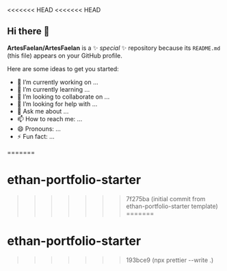 <<<<<<< HEAD
<<<<<<< HEAD
## Hi there 👋


**ArtesFaelan/ArtesFaelan** is a ✨ _special_ ✨ repository because its `README.md` (this file) appears on your GitHub profile.

Here are some ideas to get you started:

- 🔭 I’m currently working on ...
- 🌱 I’m currently learning ...
- 👯 I’m looking to collaborate on ...
- 🤔 I’m looking for help with ...
- 💬 Ask me about ...
- 📫 How to reach me: ...
- 😄 Pronouns: ...
- ⚡ Fun fact: ...

=======
# ethan-portfolio-starter
>>>>>>> 7f275ba (initial commit from ethan-portfolio-starter template)
=======
# ethan-portfolio-starter
>>>>>>> 193bce9 (npx prettier --write .)
